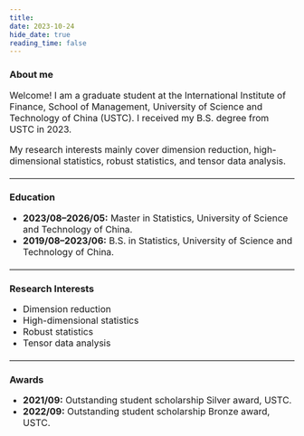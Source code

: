 ```yaml
---
title: 
date: 2023-10-24
hide_date: true
reading_time: false
---
```

<style>
h1 {
  font-size: 24px;
}
h2 {
  font-size: 20px;
}
p, li {
  font-size: 16px;
}
hr {
  margin: 20px 0;
  border: 0;
  border-top: 1px solid #ccc;
}
</style>

### About me

Welcome! I am a graduate student at the International Institute of Finance, School of Management, University of Science and Technology of China (USTC). I received my B.S. degree from USTC in 2023.

My research interests mainly cover dimension reduction, high-dimensional statistics, robust statistics, and tensor data analysis.

---

### Education

- **2023/08–2026/05:** Master in Statistics, University of Science and Technology of China.
- **2019/08–2023/06:** B.S. in Statistics, University of Science and Technology of China.

---

### Research Interests

- Dimension reduction
- High-dimensional statistics
- Robust statistics
- Tensor data analysis

---

### Awards

- **2021/09:** Outstanding student scholarship Silver award, USTC.
- **2022/09:** Outstanding student scholarship Bronze award, USTC.
